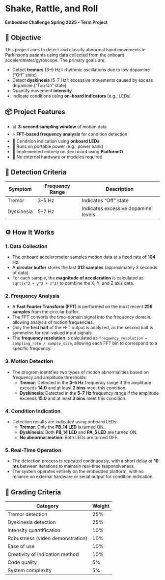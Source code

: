 # Shake, Rattle, and Roll  
**Embedded Challenge Spring 2025 - Term Project**

## 🧠 Objective
This project aims to detect and classify abnormal hand movements in Parkinson’s patients using data collected from the onboard accelerometer/gyroscope. The primary goals are:
- Detect **tremors** (3–5 Hz): rhythmic oscillations due to low dopamine (“Off” state)
- Detect **dyskinesia** (5–7 Hz): excessive movements caused by excess dopamine (“Too On” state)
- Quantify movement **intensity**
- Indicate conditions using **on-board indicators** (e.g., LEDs)

## 📦 Project Features
- 📊 **3-second sampling window** of motion data
- ⚡ **FFT-based frequency analysis** for condition detection
- 🔔 Condition indication using **onboard LEDs**
- 🔋 Runs on portable power (e.g., power bank)
- 🧩 Implemented entirely on dev board using **PlatformIO**
- 🚫 No external hardware or modules required

## 🧪 Detection Criteria
| Symptom      | Frequency Range | Description                         |
|--------------|-----------------|-------------------------------------|
| Tremor       | 3–5 Hz          | Indicates “Off” state               |
| Dyskinesia   | 5–7 Hz          | Indicates excessive dopamine levels |

## ⚙️ How It Works

### 1. **Data Collection**
- The onboard accelerometer samples motion data at a fixed rate of **104 Hz**.
- A **circular buffer** stores the last **312 samples** (approximately 3 seconds of data).
- For each sample, the **magnitude of acceleration** is calculated as `sqrt(x^2 + y^2 + z^2)` to combine the X, Y, and Z axis data.

### 2. **Frequency Analysis**
- A **Fast Fourier Transform (FFT)** is performed on the most recent **256 samples** from the circular buffer.
- The FFT converts the time-domain signal into the frequency domain, allowing analysis of motion frequencies.
- Only the **first half** of the FFT output is analyzed, as the second half is symmetric for real-valued input signals.
- The **frequency resolution** is calculated as `frequency_resolution = sampling_rate / sample_size`, allowing each FFT bin to correspond to a specific frequency.

### 3. **Motion Detection**
- The program identifies two types of motion abnormalities based on frequency and amplitude thresholds:
  - **Tremor**: Detected in the **3–5 Hz** frequency range if the amplitude exceeds **14.0** and at least **2 bins** meet this condition.
  - **Dyskinesia**: Detected in the **5–7 Hz** frequency range if the amplitude exceeds **15.0** and at least **3 bins** meet this condition.

### 4. **Condition Indication**
- Detection results are indicated using onboard LEDs:
  - **Tremor**: Only the **PB_14 LED** is turned ON.
  - **Dyskinesia**: Both **PB_14 LED** and **PA_5 LED** are turned ON.
  - **No abnormal motion**: Both LEDs are turned OFF.

### 5. **Real-Time Operation**
- The detection process is repeated continuously, with a short delay of **10 ms** between iterations to maintain real-time responsiveness.
- The system operates entirely on the embedded platform, with no reliance on external hardware or serial output for condition indication.

## 🎯 Grading Criteria
| Category                          | Weight |
|-----------------------------------|--------|
| Tremor detection                  | 25%    |
| Dyskinesia detection              | 25%    |
| Intensity quantification          | 10%    |
| Robustness (video demonstration)  | 10%    |
| Ease of use                       | 10%    |
| Creativity of indication method   | 10%    |
| Code quality                      | 5%     |
| System complexity                 | 5%     |